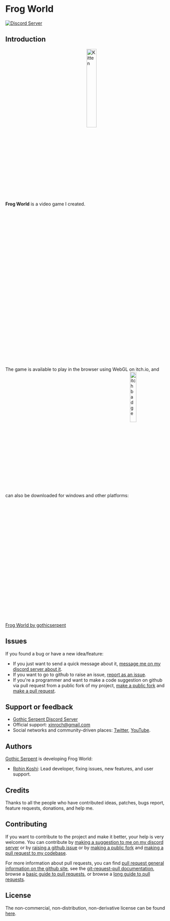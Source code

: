 # Frog World

[![Discord Server](https://discord.com/api/guilds/957071293235204157/embed.png)](https://discord.gg/RquMAxPyT2)

## Introduction

**Frog World** is a video game I created. <a href="https://play.google.com/store/apps/details?id=com.gothicserpent.frogworld">
<img src="https://play.google.com/intl/en_us/badges/static/images/badges/en_badge_web_generic.png" alt="Kitten"
	title="Play Store Link" width="25%" height="25%" align="middle"/>
</a>

The game is available to play in the browser using WebGL on itch.io, and can also be downloaded for windows and other platforms: <a href="https://gothicserpent.itch.io/frogworld"><img src="https://static.itch.io/images/badge-color.svg" alt="itch badge"
	title="Play on Itch.io" width="20%" height="20%" align="middle"/> Frog World by gothicserpent</a>

## Issues

If you found a bug or have a new idea/feature:
* If you just want to send a quick message about it, [message me on my discord server about it](https://discord.gg/RquMAxPyT2).
* If you want to go to github to raise an issue, [report as an issue](https://github.com/gothicserpent/FrogWorld/issues/new/choose).
* If you're a programmer and want to make a code suggestion on github via pull request from a public fork of my project, [make a public fork](https://github.com/gothicserpent/FrogWorld/fork) and [make a pull request](https://github.com/gothicserpent/FrogWorld/pull/new).

## Support or feedback

* [Gothic Serpent Discord Server](https://discord.gg/RquMAxPyT2)
* Official support: [xinroch@gmail.com](mailto:xinroch@gmail.com)
* Social networks and community-driven places:
  [Twitter](https://twitter.com/xinroch),
  [YouTube](https://www.youtube.com/koshdogg).

## Authors

[Gothic Serpent](https://www.gothicserpent.com/) is developing Frog World:

* [Rohin Koshi](https://www.gothicserpent.com/): Lead developer, fixing
  issues, new features, and user support.

## Credits

Thanks to all the people who have contributed ideas, patches, bugs report, feature requests, donations, and help me.

## Contributing

If you want to contribute to the project and make it better, your help is very welcome. You can contribute by [making a suggestion to me on my discord server](https://discord.gg/RquMAxPyT2) or by [raising a github issue](https://github.com/gothicserpent/FrogWorld/issues/new/choose) or by [making a public fork](https://github.com/gothicserpent/FrogWorld/fork) and [making a pull request to my codebase](https://github.com/gothicserpent/FrogWorld/pull/new).

For more information about pull requests, you can find [pull request general information on the github site](https://help.github.com/en/github/collaborating-with-issues-and-pull-requests/about-pull-requests), see the [git-request-pull documentation](https://git-scm.com/docs/git-request-pull), browse a [basic guide to pull requests](https://github.com/MarcDiethelm/contributing), or browse a [long guide to pull requests](https://github.com/firstcontributions/first-contributions).

## License

The non-commercial, non-distribution, non-derivative license can be found [here](https://github.com/gothicserpent/FrogWorld/blob/master/LICENSE.md).
